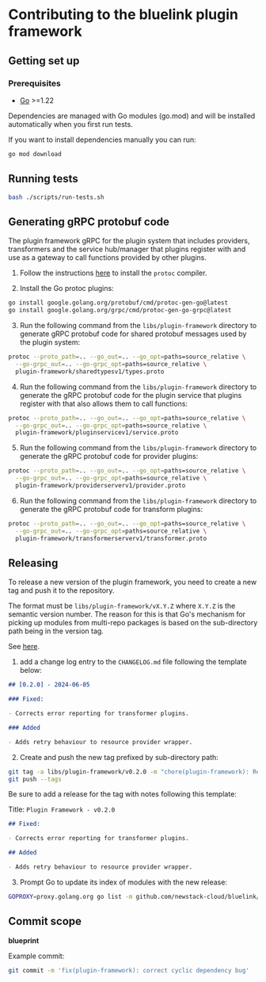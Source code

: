 # Contributing to the bluelink plugin framework

## Getting set up

### Prerequisites

- [Go](https://golang.org/dl/) >=1.22

Dependencies are managed with Go modules (go.mod) and will be installed automatically when you first
run tests.

If you want to install dependencies manually you can run:

```bash
go mod download
```

## Running tests

```bash
bash ./scripts/run-tests.sh
```

## Generating gRPC protobuf code

The plugin framework gRPC for the plugin system that includes providers, transformers and the service hub/manager that plugins register with and use as a gateway to call functions provided by other plugins.

1. Follow the instructions [here](https://grpc.io/docs/protoc-installation/#install-using-a-package-manager) to install the `protoc` compiler.

2. Install the Go protoc plugins:

```bash
go install google.golang.org/protobuf/cmd/protoc-gen-go@latest
go install google.golang.org/grpc/cmd/protoc-gen-go-grpc@latest
```

3. Run the following command from the `libs/plugin-framework` directory to generate gRPC protobuf code for shared protobuf messages used by the plugin system:

```bash
protoc --proto_path=.. --go_out=.. --go_opt=paths=source_relative \
  --go-grpc_out=.. --go-grpc_opt=paths=source_relative \
  plugin-framework/sharedtypesv1/types.proto
```

4. Run the following command from the `libs/plugin-framework` directory to generate the gRPC protobuf code for the plugin service that plugins register with that also allows them to call functions:

```bash
protoc --proto_path=.. --go_out=.. --go_opt=paths=source_relative \
  --go-grpc_out=.. --go-grpc_opt=paths=source_relative \
  plugin-framework/pluginservicev1/service.proto
```

5. Run the following command from the `libs/plugin-framework` directory to generate the gRPC protobuf code for provider plugins:

```bash
protoc --proto_path=.. --go_out=.. --go_opt=paths=source_relative \
  --go-grpc_out=.. --go-grpc_opt=paths=source_relative \
  plugin-framework/providerserverv1/provider.proto
```

6. Run the following command from the `libs/plugin-framework` directory to generate the gRPC protobuf code for transform plugins:

```bash
protoc --proto_path=.. --go_out=.. --go_opt=paths=source_relative \
  --go-grpc_out=.. --go-grpc_opt=paths=source_relative \
  plugin-framework/transformerserverv1/transformer.proto
```

## Releasing

To release a new version of the plugin framework, you need to create a new tag and push it to the repository.

The format must be `libs/plugin-framework/vX.Y.Z` where `X.Y.Z` is the semantic version number.
The reason for this is that Go's mechanism for picking up modules from multi-repo packages is based on the sub-directory path being in the version tag.

See [here](https://go.dev/wiki/Modules#publishing-a-release).

1. add a change log entry to the `CHANGELOG.md` file following the template below:

```markdown
## [0.2.0] - 2024-06-05

### Fixed:

- Corrects error reporting for transformer plugins.

### Added

- Adds retry behaviour to resource provider wrapper.
```

2. Create and push the new tag prefixed by sub-directory path:

```bash
git tag -a libs/plugin-framework/v0.2.0 -m "chore(plugin-framework): Release v0.2.0"
git push --tags
```

Be sure to add a release for the tag with notes following this template:

Title: `Plugin Framework - v0.2.0`

```markdown
## Fixed:

- Corrects error reporting for transformer plugins.

## Added

- Adds retry behaviour to resource provider wrapper.
```

3. Prompt Go to update its index of modules with the new release:

```bash
GOPROXY=proxy.golang.org go list -m github.com/newstack-cloud/bluelink/libs/plugin-framework@v0.2.0
```

## Commit scope

**blueprint**

Example commit:

```bash
git commit -m 'fix(plugin-framework): correct cyclic dependency bug'
```
